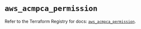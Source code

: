 # `aws_acmpca_permission`

Refer to the Terraform Registry for docs: [`aws_acmpca_permission`](https://registry.terraform.io/providers/hashicorp/aws/5.37.0/docs/resources/acmpca_permission).

